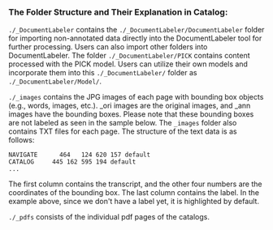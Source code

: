 ### The Folder Structure and Their Explanation in Catalog:
`./_DocumentLabeler` contains the `./_DocumentLabeler/DocumentLabeler` folder for importing non-annotated data directly into the DocumentLabeler tool for further processing. Users can also import other folders into DocumentLabeler.
The folder `./_DocumentLabeler/PICK` contains content processed with the PICK model. Users can utilize their own models and incorporate them into this `./_DocumentLabeler/` folder as `./_DocumentLabeler/Model/`.

`./_images` contains the JPG images of each page with bounding box objects (e.g., words, images, etc.). _ori images are the original images, and _ann images have the bounding boxes. Please note that these bounding boxes are not labeled as seen in the sample below.
The `_images` folder also contains TXT files for each page. The structure of the text data is as follows:

```
NAVIGATE	  464	124	620	157	default
CATALOG     445	162	595	194	default
...

```
The first column contains the transcript, and the other four numbers are the coordinates of the bounding box. The last column contains the label. In the example above, since we don't have a label yet, it is highlighted by default.

`./_pdfs` consists of the individual pdf pages of the catalogs.
